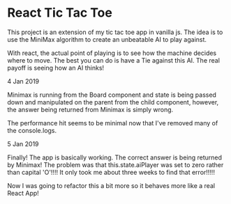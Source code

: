 # React Tic Tac Toe

This project is an extension of my tic tac toe app in vanilla js.  The idea is to 
use the MiniMax algorithm to create an unbeatable AI to play against.

With react, the actual point of playing is to see how the machine decides where
to move.  The best you can do is have a Tie against this AI.  The real payoff
is seeing how an AI thinks!


4 Jan 2019

Minimax is running from the Board component and state is being passed down and 
manipulated on the parent from the child component, however, the answer being
returned from Minimax is simply wrong.

The performance hit seems to be minimal now that I've removed many of the console.logs.

5 Jan 2019

Finally!  The app is basically working.  The correct answer is being returned by Minimax!
The problem was that this.state.aiPlayer was set to zero rather than capital 'O'!!!!
It only took me about three weeks to find that error!!!!!

Now I was going to refactor this a bit more so it behaves more like a real React App!

